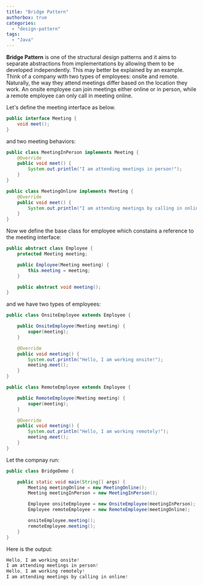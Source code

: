 ```yaml
---
title: "Bridge Pattern"
authorbox: true
categories:
  - "design-pattern"
tags:
  - "Java"
---
```



**Bridge Pattern** is one of the structural design patterns and it aims to separate abstractions from implementations by allowing them to be developed independently.
This may better be explained by an example.
Think of a company with two types of employees: onsite and remote. 
Naturally, the way they attend meetings differ based on the location they work.
An onsite employee can join meetings either online or in person, while a remote employee can only call in meeting online.


Let's define the meeting interface as below.
```java
public interface Meeting {
    void meet();
}
```

and two meeting behaviors:
```java
public class MeetingInPerson implements Meeting {
    @Override
    public void meet() {
        System.out.println("I am attending meetings in person!");
    }
}
```

```java
public class MeetingOnline implements Meeting {
    @Override
    public void meet() {
        System.out.println("I am attending meetings by calling in online!");
    }
}
```

Now we define the base class for employee which constains a reference to the meeting interface:
```java
public abstract class Employee {
    protected Meeting meeting;

    public Employee(Meeting meeting) {
        this.meeting = meeting;
    }

    public abstract void meeting();
}
```
and we have two types of employees:
```java
public class OnsiteEmployee extends Employee {

    public OnsiteEmployee(Meeting meeting) {
        super(meeting);
    }

    @Override
    public void meeting() {
        System.out.println("Hello, I am working onsite!");
        meeting.meet();
    }
}
```

```java
public class RemoteEmployee extends Employee {

    public RemoteEmployee(Meeting meeting) {
        super(meeting);
    }

    @Override
    public void meeting() {
        System.out.println("Hello, I am working remotely!");
        meeting.meet();
    }
}
```

Let the compnay run:
```java
public class BridgeDemo {

    public static void main(String[] args) {
        Meeting meetingOnline = new MeetingOnline();
        Meeting meetingInPerson = new MeetingInPerson();

        Employee onsiteEmployee = new OnsiteEmployee(meetingInPerson);
        Employee remoteEmployee = new RemoteEmployee(meetingOnline);

        onsiteEmployee.meeting();
        remoteEmployee.meeting();
    }
}
```

Here is the output:
```java
Hello, I am working onsite!
I am attending meetings in person!
Hello, I am working remotely!
I am attending meetings by calling in online!
```